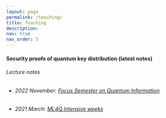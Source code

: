 ```yaml
---
layout: page
permalink: /teaching/
title: Teaching
description: 
nav: true
nav_order: 5
---
```


<!-- wp:heading -->
<h4><strong><span style="color: var(--global-theme-color)">Security proofs of quantum key distribution</span></strong>  (latest notes) </h4>
<!-- /wp:heading -->

<h6>Lecture notes</a></h6>

<!-- wp:list -->
<ul>
  <li><h6>2022 November: <a href="https://www.uni-saarland.de/page/quantum-information.html">Focus Semester on Quantum Information</a></h6></li>
<li><h6>2021 March: <a href="https://ml4q.de/registration-intensive-weeks/">ML4Q Intensive weeks</a></h6></li>
</ul>
<!-- /wp:list -->




